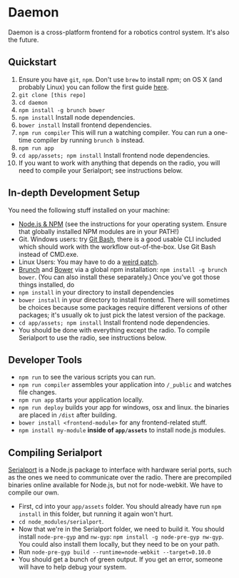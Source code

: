 Daemon
======

Daemon is a cross-platform frontend for a robotics control system. It's also the future.

## Quickstart
1. Ensure you have `git`, `npm`. Don't use `brew` to install npm; on OS X (and probably Linux) you can follow the first guide [here](https://gist.github.com/isaacs/579814).
1. `git clone [this repo]`
1. `cd daemon`
1. `npm install -g brunch bower`
1. `npm install` Install node dependencies.
1. `bower install` Install frontend dependencies.
1. `npm run compiler` This will run a watching compiler. You can run a one-time compiler by running `brunch b` instead.
1. `npm run app`
1. `cd app/assets; npm install` Install frontend node dependencies.
1. If you want to work with anything that depends on the radio, you will need to compile your Serialport; see instructions below.

## In-depth Development Setup

You need the following stuff installed on your machine:
- [Node.js & NPM](http://nodejs.org/) (see the instructions for your operating system. Ensure that globally installed NPM modules are in your PATH!)
- Git. Windows users: try [Git Bash](http://git-scm.com/), there is a good usable CLI included which should work with the workflow out-of-the-box. Use Git Bash instead of CMD.exe.
- Linux Users: You may have to do a [weird patch](https://github.com/rogerwang/node-webkit/wiki/The-solution-of-lacking-libudev.so.0).
- [Brunch](http://brunch.io/) and [Bower](http://bower.io/) via a global npm installation: `npm install -g brunch bower`. (You can also install these separately.)
Once you've got those things installed, do
- `npm install` in your directory to install dependencies
- `bower install` in your directory to install frontend. There will sometimes be choices because some packages require different versions of other packages; it's usually ok to just pick the latest version of the package.
- `cd app/assets; npm install` Install frontend node dependencies.
- You should be done with everything except the radio. To compile Serialport to use the radio, see instructions below.

## Developer Tools

- `npm run` to see the various scripts you can run.
- `npm run compiler` assembles your application into `/_public` and watches file changes.
- `npm run app` starts your application locally.
- `npm run deploy` builds your app for windows, osx and linux. the binaries are placed in `/dist` after building.
- `bower install <frontend-module>` for any frontend-related stuff.
- `npm install my-module` **inside of `app/assets`** to install node.js modules.

## Compiling Serialport
[Serialport](https://github.com/voodootikigod/node-serialport) is a Node.js package to interface with hardware serial ports, such as the ones we need to communicate over the radio. There are precompiled binaries online available for Node.js, but not for node-webkit. We have to compile our own.
- First, cd into your `app/assets` folder. You should already have run `npm install` in this folder, but running it again won't hurt.
- `cd node_modules/serialport`.
- Now that we're in the Serialport folder, we need to build it. You should install `node-pre-gyp` and `nw-gyp`: `npm install -g node-pre-gyp nw-gyp`. You could also install them locally, but they need to be on your path.
- Run `node-pre-gyp build --runtime=node-webkit --target=0.10.0`
- You should get a bunch of green output. If you get an error, someone will have to help debug your system.

